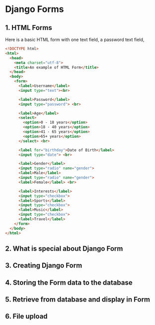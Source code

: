 
# Django Forms

## 1. HTML Forms

Here is a basic HTML form with one text field, a password text field,

```html
<!DOCTYPE html>
<html>
  <head>
    <meta charset="utf-8">
    <title>An example of HTML Form</title>
  </head>
  <body>
    <form>
      <label>Username</label>
      <input type="text"><br>

      <label>Password</label>
      <input type="password"> <br>

      <label>Age</label>
      <select>
        <option>0 - 18 years</option>
        <option>18 - 40 years</option>
        <option>41 - 65 years</option>
        <option>65+ years</option>    
      </select> <br>

      <label for="birthday">Date of Birth</label>
      <input type="date"> <br>

      <label>Gender</label>
      <input type="radio" name="gender">
      <label>Male</label>
      <input type="radio" name="gender">
      <label>Female</label> <br>

      <label>Interests</label>
      <input type="checkbox">
      <label>Sports</label>
      <input type="checkbox">
      <label>Music</label>
      <input type="checkbox">
      <label>Travel</label>
    </form>
  </body>
</html>
```

## 2. What is special about Django Form

## 3. Creating Django Form

## 4. Storing the Form data to the database

## 5. Retrieve from database and display in Form

## 6. File upload
